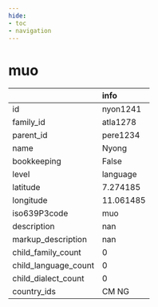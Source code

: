 ```yaml
---
hide:
- toc
- navigation
---
```

# muo
|                      | info      |
|:---------------------|:----------|
| id                   | nyon1241  |
| family_id            | atla1278  |
| parent_id            | pere1234  |
| name                 | Nyong     |
| bookkeeping          | False     |
| level                | language  |
| latitude             | 7.274185  |
| longitude            | 11.061485 |
| iso639P3code         | muo       |
| description          | nan       |
| markup_description   | nan       |
| child_family_count   | 0         |
| child_language_count | 0         |
| child_dialect_count  | 0         |
| country_ids          | CM NG     |